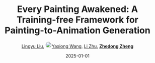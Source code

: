 ---
title: "Every Painting Awakened: A Training-free Framework for Painting-to-Animation Generation"
collection: publications
permalink: /publication/Every-Pa2025
date: 2025-01-01
doi: 
oral: 
keywords: painting animation generation, painting animation, painting awakened training, aigc
venue: 'arXiv preprint arXiv:2503.23736'
blog: 'https://mp.weixin.qq.com/s/6bgrQK3kD16Q8U1a6S52hA'
code: 'https://painting-animation.github.io/animation/'
author: '<a href="https://zdzheng.xyz/authors/Lingyu-Liu" class="author">Lingyu Liu</a>, <a href="https://zdzheng.xyz/authors/Yaxiong-Wang" class="author"> <img src= "https://zdzheng.xyz/coauthors/yaxiong-wang.jpeg" alt="yaxiong-wang" style="border-radius: 50%; height:20px; width:20px">Yaxiong Wang</a>, <a href="https://zdzheng.xyz/authors/Li-Zhu" class="author">Li Zhu</a>, <strong><a href="https://zdzheng.xyz/authors/Zhedong-Zheng" class="author">Zhedong Zheng</a></strong>'
sqlauthor: '{"@type": "Person","name": "Lingyu Liu"}, {"@type": "Person","name": "Yaxiong Wang"}, {"@type": "Person","name": "Li Zhu"}, {"@type": "Person","name": "Zhedong Zheng"}'
citation: ' Lingyu Liu,  Yaxiong Wang,  Li Zhu,  Zhedong Zheng, &quot;Every Painting Awakened: A Training-free Framework for Painting-to-Animation Generation.&quot; arXiv preprint arXiv:2503.23736, 2025.'
pub_year: '2025'
bib: >
    @article{liu2025every,<br>author = "Liu, Lingyu and Wang, Yaxiong and Zhu, Li and Zheng, Zhedong",<br>title = "Every Painting Awakened: A Training-free Framework for Painting-to-Animation Generation",<br>journal = "arXiv preprint arXiv:2503.23736",<br>code = "https://painting-animation.github.io/animation/",<br>blog = "https://mp.weixin.qq.com/s/6bgrQK3kD16Q8U1a6S52hA",<br>year = "2025"
    }

---